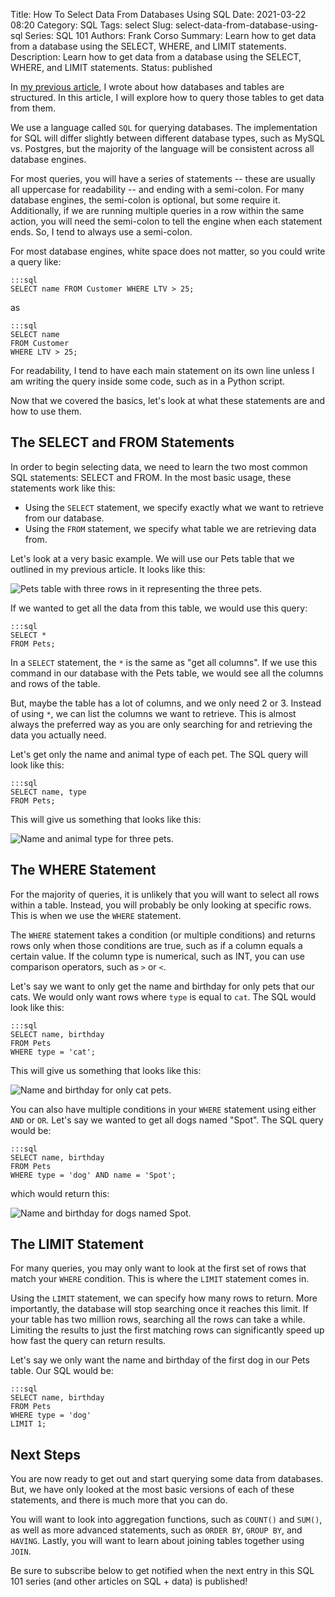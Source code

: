 Title: How To Select Data From Databases Using SQL
Date: 2021-03-22 08:20
Category: SQL
Tags: select
Slug: select-data-from-database-using-sql
Series: SQL 101
Authors: Frank Corso
Summary: Learn how to get data from a database using the SELECT, WHERE, and LIMIT statements.
Description: Learn how to get data from a database using the SELECT, WHERE, and LIMIT statements.
Status: published

In [my previous article]({filename}/database-table-structure.md), I wrote about how databases and tables are structured. In this article, I will explore how to query those tables to get data from them.

We use a language called `SQL` for querying databases. The implementation for SQL will differ slightly between different database types, such as MySQL vs. Postgres, but the majority of the language will be consistent across all database engines.

For most queries, you will have a series of statements -- these are usually all uppercase for readability -- and ending with a semi-colon. For many database engines, the semi-colon is optional, but some require it. Additionally, if we are running multiple queries in a row within the same action, you will need the semi-colon to tell the engine when each statement ends. So, I tend to always use a semi-colon.

For most database engines, white space does not matter, so you could write a query like:

```
:::sql
SELECT name FROM Customer WHERE LTV > 25;
```

as

```
:::sql
SELECT name
FROM Customer
WHERE LTV > 25;
```

For readability, I tend to have each main statement on its own line unless I am writing the query inside some code, such as in a Python script.

Now that we covered the basics, let's look at what these statements are and how to use them.

## The SELECT and FROM Statements

In order to begin selecting data, we need to learn the two most common SQL statements: SELECT and FROM. In the most basic usage, these statements work like this:

* Using the `SELECT` statement, we specify exactly what we want to retrieve from our database.
* Using the `FROM` statement, we specify what table we are retrieving data from.

Let's look at a very basic example. We will use our Pets table that we outlined in my previous article. It looks like this:

![Pets table with three rows in it representing the three pets.]({static}/images/pets-table.png) 

If we wanted to get all the data from this table, we would use this query:

```
:::sql
SELECT *
FROM Pets;
```

In a `SELECT` statement, the `*` is the same as "get all columns". If we use this command in our database with the Pets table, we would see all the columns and rows of the table.

But, maybe the table has a lot of columns, and we only need 2 or 3. Instead of using `*`, we can list the columns we want to retrieve. This is almost always the preferred way as you are only searching for and retrieving the data you actually need.

Let's get only the name and animal type of each pet. The SQL query will look like this:

```
:::sql
SELECT name, type
FROM Pets;
```

This will give us something that looks like this:

![Name and animal type for three pets.]({static}/images/pets-table-name-type.png) 

## The WHERE Statement

For the majority of queries, it is unlikely that you will want to select all rows within a table. Instead, you will probably be only looking at specific rows. This is when we use the `WHERE` statement.

The `WHERE` statement takes a condition (or multiple conditions) and returns rows only when those conditions are true, such as if a column equals a certain value. If the column type is numerical, such as INT, you can use comparison operators, such as `>` or `<`.

Let's say we want to only get the name and birthday for only pets that our cats. We would only want rows where `type` is equal to `cat`. The SQL would look like this:

```
:::sql
SELECT name, birthday
FROM Pets
WHERE type = 'cat';
```

This will give us something that looks like this:

![Name and birthday for only cat pets.]({static}/images/pets-table-name-bday-cats.png) 

You can also have multiple conditions in your `WHERE` statement using either `AND` or `OR`. Let's say we wanted to get all dogs named "Spot". The SQL query would be:

```
:::sql
SELECT name, birthday
FROM Pets
WHERE type = 'dog' AND name = 'Spot';
```

which would return this:

![Name and birthday for dogs named Spot.]({static}/images/pets-table-dog-spot.png) 

## The LIMIT Statement

For many queries, you may only want to look at the first set of rows that match your `WHERE` condition. This is where the `LIMIT` statement comes in.

Using the `LIMIT` statement, we can specify how many rows to return. More importantly, the database will stop searching once it reaches this limit. If your table has two million rows, searching all the rows can take a while. Limiting the results to just the first matching rows can significantly speed up how fast the query can return results.

Let's say we only want the name and birthday of the first dog in our Pets table. Our SQL would be:

```
:::sql
SELECT name, birthday
FROM Pets
WHERE type = 'dog'
LIMIT 1;
```

## Next Steps

You are now ready to get out and start querying some data from databases. But, we have only looked at the most basic versions of each of these statements, and there is much more that you can do.

You will want to look into aggregation functions, such as `COUNT()` and `SUM()`, as well as more advanced statements, such as `ORDER BY`, `GROUP BY`, and `HAVING`. Lastly, you will want to learn about joining tables together using `JOIN`.

Be sure to subscribe below to get notified when the next entry in this SQL 101 series (and other articles on SQL + data) is published!


